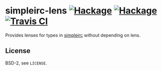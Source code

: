 # simpleirc-lens [![Hackage](https://img.shields.io/hackage/v/simpleirc-lens.svg)](https://hackage.haskell.org/package/simpleirc-lens) [![Hackage](https://img.shields.io/hackage-deps/v/simpleirc-lens.svg)](https://hackage.haskell.org/package/simpleirc-lens) [![Travis CI](http://img.shields.io/travis/relrod/simpleirc-lens.svg)](https://travis-ci.org/relrod/simpleirc-lens)

Provides lenses for types in
[simpleirc](https://hackage.haskell.org/package/simpleirc) without depending on
lens.

## License

BSD-2, see `LICENSE`.
